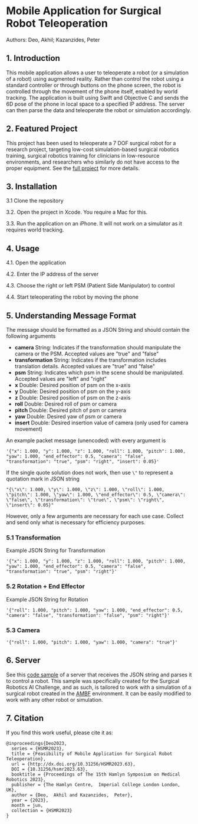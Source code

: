 # Mobile Application for Surgical Robot Teleoperation

Authors: Deo, Akhil; Kazanzides, Peter

## 1. Introduction

This mobile application allows a user to teleoperate a robot (or a simulation of a robot) using augmented reality. Rather than control the robot using a standard controller or through buttons on the phone screen, the robot is controlled through the movement of the phone itself, enabled by world tracking. The application is built using Swift and Objective C and sends the 6D pose of the phone in local space to a specified IP address. The server can then parse the data and teleoperate the robot or simulation accordingly.

## 2. Featured Project

This project has been used to teleoperate a 7 DOF surgical robot for a research project, targeting low-cost simulation-based surgical robotics training, surgical robotics training for clinicians in low-resource environments, and researchers who similarly do not have access to the proper equipment. See the [full project](https://doi.org/10.31256/HSMR2023.63) for more details.

## 3. Installation

3.1 Clone the repository

3.2. Open the project in Xcode. You require a Mac for this.

3.3. Run the application on an iPhone. It will not work on a simulator as it requires world tracking.

## 4. Usage

4.1. Open the application

4.2. Enter the IP address of the server

4.3. Choose the right or left PSM (Patient Side Manipulator) to control

4.4. Start teleoperating the robot by moving the phone

## 5. Understanding Message Format

The message should be formatted as a JSON String and should contain the following arguments

- **camera** String: Indicates if the transformation should manipulate the camera or the PSM. Accepted values are "true" and "false"
- **transformation** String: Indicates if the transformation includes translation details. Accepted values are "true" and "false"
- **psm** String: Indicates which psm in the scene should be manipulated. Accepted values are "left" and "right"
- **x** Double: Desired position of psm on the x-axis
- **y** Double: Desired position of psm on the y-axis
- **z** Double: Desired position of psm on the z-axis
- **roll** Double: Desired roll of psm or camera
- **pitch** Double: Desired pitch of psm or camera
- **yaw** Double: Desired yaw of psm or camera
- **insert** Double: Desired insertion value of camera (only used for camera movement)

An example packet message (unencoded) with every argument is

```
'{"x": 1.000, "y": 1.000, "z": 1.000, "roll": 1.000, "pitch": 1.000, "yaw": 1.000, "end_effector": 0.5, "camera": "false", "transformation": "true", "psm": "right", "insert": 0.05}'
```

If the single quote solution does not work, then use `\"` to represent a quotation mark in JSON string

```
"{\"x\": 1.000, \"y\": 1.000, \"z\": 1.000, \"roll\": 1.000, \"pitch\": 1.000, \"yaw\": 1.000, \"end_effector\": 0.5, \"camera\": \"false\", \"transformation\": \"true\", \"psm\": \"right\", \"insert\": 0.05}"
```

However, only a few arguments are necessary for each use case. Collect and send only what is necessary for efficiency purposes.

### 5.1 Transformation

Example JSON String for Transformation

```
'{"x": 1.000, "y": 1.000, "z": 1.000, "roll": 1.000, "pitch": 1.000, "yaw": 1.000, "end_effector": 0.5, "camera": "false", "transformation": "true", "psm": "right"}'
```

### 5.2 Rotation + End Effector

Example JSON String for Rotation

```
'{"roll": 1.000, "pitch": 1.000, "yaw": 1.000, "end_effector": 0.5, "camera": "false", "transformation": "false", "psm": "right"}'
```

### 5.3 Camera

```
'{"roll": 1.000, "pitch": 1.000, "yaw": 1.000, "camera": "true"}'
```

## 6. Server

See this [code sample](https://github.com/surgical-robotics-ai/surgical_robotics_challenge/tree/master/scripts/surgical_robotics_challenge/examples/socket_based_control) of a server that receives the JSON string and parses it to control a robot. This sample was specifically created for the Surgical Robotics AI Challenge, and as such, is tailored to work with a simulation of a surgical robot created in the [AMBF](https://github.com/WPI-AIM/ambf) environment. It can be easily modified to work with any other robot or simulation.

## 7. Citation

If you find this work useful, please cite it as:

```
@inproceedings{Deo2023,
  series = {HSMR2023},
  title = {Feasibility of Mobile Application for Surgical Robot Teleoperation},
  url = {http://dx.doi.org/10.31256/HSMR2023.63},
  DOI = {10.31256/hsmr2023.63},
  booktitle = {Proceedings of The 15th Hamlyn Symposium on Medical Robotics 2023},
  publisher = {The Hamlyn Centre,  Imperial College London London,  UK},
  author = {Deo,  Akhil and Kazanzides,  Peter},
  year = {2023},
  month = jun,
  collection = {HSMR2023}
}
```
